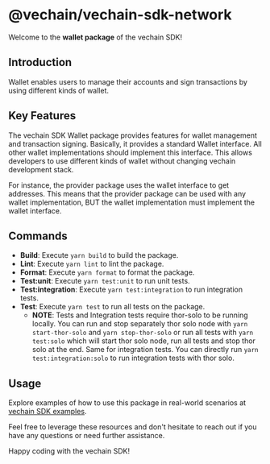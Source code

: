 # @vechain/vechain-sdk-network

Welcome to the **wallet package** of the vechain SDK!

## Introduction
Wallet enables users to manage their accounts and sign transactions by using different kinds of wallet.

## Key Features

The vechain SDK Wallet package provides features for wallet management and transaction signing.
Basically, it provides a standard Wallet interface.
All other wallet implementations should implement this interface.
This allows developers to use different kinds of wallet without changing vechain development stack.

For instance, the provider package uses the wallet interface to get addresses.
This means that the provider package can be used with any wallet implementation, BUT the wallet implementation must implement the wallet interface.

## Commands

- **Build**: Execute `yarn build` to build the package.
- **Lint**: Execute `yarn lint` to lint the package.
- **Format**: Execute `yarn format` to format the package.
- **Test:unit**: Execute `yarn test:unit` to run unit tests.
- **Test:integration**: Execute `yarn test:integration` to run integration tests.
- **Test**: Execute `yarn test` to run all tests on the package.
   - **NOTE**: Tests and Integration tests require thor-solo to be running locally. You can run and stop separately thor solo node with `yarn start-thor-solo` and `yarn stop-thor-solo` or run all tests with `yarn test:solo` which will start thor solo node, run all tests and stop thor solo at the end. Same for integration tests. You can directly run `yarn test:integration:solo` to run integration tests with thor solo.

## Usage

Explore examples of how to use this package in real-world scenarios at [vechain SDK examples](https://github.com/vechain/vechain-sdk/tree/main/docs/examples).

Feel free to leverage these resources and don't hesitate to reach out if you have any questions or need further assistance.

Happy coding with the vechain SDK!
